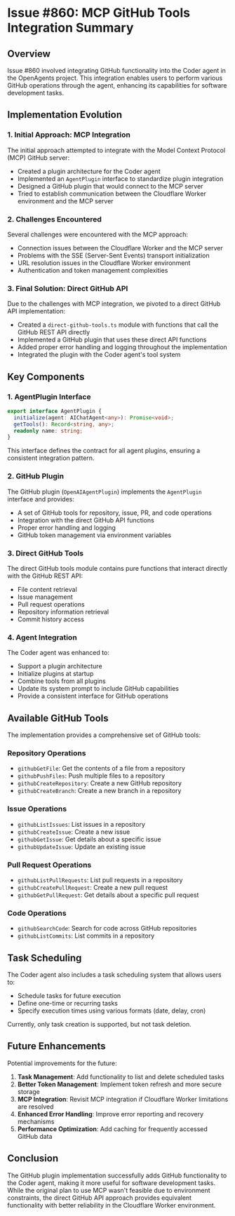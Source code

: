 # Issue #860: MCP GitHub Tools Integration Summary

## Overview

Issue #860 involved integrating GitHub functionality into the Coder agent in the OpenAgents project. This integration enables users to perform various GitHub operations through the agent, enhancing its capabilities for software development tasks.

## Implementation Evolution

### 1. Initial Approach: MCP Integration

The initial approach attempted to integrate with the Model Context Protocol (MCP) GitHub server:

- Created a plugin architecture for the Coder agent
- Implemented an `AgentPlugin` interface to standardize plugin integration
- Designed a GitHub plugin that would connect to the MCP server
- Tried to establish communication between the Cloudflare Worker environment and the MCP server

### 2. Challenges Encountered

Several challenges were encountered with the MCP approach:

- Connection issues between the Cloudflare Worker and the MCP server
- Problems with the SSE (Server-Sent Events) transport initialization
- URL resolution issues in the Cloudflare Worker environment
- Authentication and token management complexities

### 3. Final Solution: Direct GitHub API

Due to the challenges with MCP integration, we pivoted to a direct GitHub API implementation:

- Created a `direct-github-tools.ts` module with functions that call the GitHub REST API directly
- Implemented a GitHub plugin that uses these direct API functions
- Added proper error handling and logging throughout the implementation
- Integrated the plugin with the Coder agent's tool system

## Key Components

### 1. AgentPlugin Interface

```typescript
export interface AgentPlugin {
  initialize(agent: AIChatAgent<any>): Promise<void>;
  getTools(): Record<string, any>;
  readonly name: string;
}
```

This interface defines the contract for all agent plugins, ensuring a consistent integration pattern.

### 2. GitHub Plugin

The GitHub plugin (`OpenAIAgentPlugin`) implements the `AgentPlugin` interface and provides:

- A set of GitHub tools for repository, issue, PR, and code operations
- Integration with the direct GitHub API functions
- Proper error handling and logging
- GitHub token management via environment variables

### 3. Direct GitHub Tools

The direct GitHub tools module contains pure functions that interact directly with the GitHub REST API:

- File content retrieval
- Issue management
- Pull request operations
- Repository information retrieval
- Commit history access

### 4. Agent Integration

The Coder agent was enhanced to:

- Support a plugin architecture
- Initialize plugins at startup
- Combine tools from all plugins
- Update its system prompt to include GitHub capabilities
- Provide a consistent interface for GitHub operations

## Available GitHub Tools

The implementation provides a comprehensive set of GitHub tools:

### Repository Operations
- `githubGetFile`: Get the contents of a file from a repository
- `githubPushFiles`: Push multiple files to a repository
- `githubCreateRepository`: Create a new GitHub repository
- `githubCreateBranch`: Create a new branch in a repository

### Issue Operations
- `githubListIssues`: List issues in a repository
- `githubCreateIssue`: Create a new issue
- `githubGetIssue`: Get details about a specific issue
- `githubUpdateIssue`: Update an existing issue

### Pull Request Operations
- `githubListPullRequests`: List pull requests in a repository
- `githubCreatePullRequest`: Create a new pull request
- `githubGetPullRequest`: Get details about a specific pull request

### Code Operations
- `githubSearchCode`: Search for code across GitHub repositories
- `githubListCommits`: List commits in a repository

## Task Scheduling

The Coder agent also includes a task scheduling system that allows users to:

- Schedule tasks for future execution
- Define one-time or recurring tasks
- Specify execution times using various formats (date, delay, cron)

Currently, only task creation is supported, but not task deletion.

## Future Enhancements

Potential improvements for the future:

1. **Task Management**: Add functionality to list and delete scheduled tasks
2. **Better Token Management**: Implement token refresh and more secure storage
3. **MCP Integration**: Revisit MCP integration if Cloudflare Worker limitations are resolved
4. **Enhanced Error Handling**: Improve error reporting and recovery mechanisms
5. **Performance Optimization**: Add caching for frequently accessed GitHub data

## Conclusion

The GitHub plugin implementation successfully adds GitHub functionality to the Coder agent, making it more useful for software development tasks. While the original plan to use MCP wasn't feasible due to environment constraints, the direct GitHub API approach provides equivalent functionality with better reliability in the Cloudflare Worker environment.